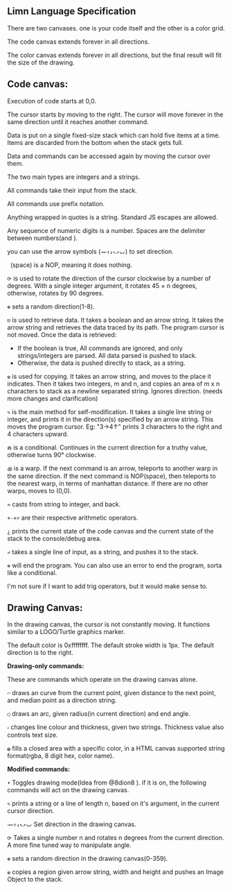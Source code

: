 ## Limn Language Specification

There are two canvases. one is your code itself and the other is a color grid.

The code canvas extends forever in all directions.

The color canvas extends forever in all directions, but the final result will fit the size of the drawing.

## Code canvas:

Execution of code starts at 0,0.

The cursor starts by moving to the right. The cursor will move forever in the same direction until it reaches another command.

Data is put on a single fixed-size stack which can hold five items at a time. Items are discarded from the bottom when the stack gets full.

Data and commands can be accessed again by moving the cursor over them.

The two main types are integers and a strings.

All commands take their input from the stack.

All commands use prefix notation.

Anything wrapped in quotes is a string. Standard JS escapes are allowed.

Any sequence of numeric digits is a number. Spaces are the delimiter between numbers(and ).

you can use the arrow symbols (`→←↑↓↖↗↘↙`) to set direction.

` `(space) is a NOP, meaning it does nothing.

`⟳` is used to rotate the direction of the cursor clockwise by a number of degrees. With a single integer argument, it rotates 45 × n degrees, otherwise, rotates by 90 degrees.

`⊛` sets a random direction(1-8).

`⊡` is used to retrieve data. It takes a boolean and an arrow string. It takes the arrow string and retrieves the data traced by its path. The program cursor is not moved.
Once the data is retrieved:
* If the boolean is true, All commands are ignored, and only strings/integers are parsed. All data parsed is pushed to stack.
* Otherwise, the data is pushed directly to stack, as a string.

`♼` is used for copying. It takes an arrow string, and moves to the place it indicates. Then it takes two integers, m and n, and copies an area of m x n characters to stack as a newline separated string. Ignores direction. (needs more changes and clarification)

`✎` is the main method for self-modification. It takes a single line string or integer, and prints it in the direction(s) specified by an arrow string. This moves the program cursor.
Eg: "3→4↑" prints 3 characters to the right and 4 characters upward.

`⋒` is a conditional. Continues in the current direction for a truthy value, otherwise turns 90&deg; clockwise.

`꩜` is a warp. If the next command is an arrow, teleports to another warp in the same direction. If the next command is NOP(space), then teleports to the nearest warp, in terms of manhattan distance. If there are no other warps, moves to (0,0).

`≈` casts from string to integer, and back.

`+-×÷` are their respective arithmetic operators.

`¿` prints the current state of the code canvas and the current state of the stack to the console/debug area.

`⩫` takes a single line of input, as a string, and pushes it to the stack.

`⊗` will end the program. You can also use an error to end the program, sorta like a conditional.

I'm not sure if I want to add trig operators, but it would make sense to.

## Drawing Canvas:

In the drawing canvas, the cursor is not constantly moving. It functions similar to a LOGO/Turtle graphics marker.

The default color is 0xffffffff.
The default stroke width is 1px. 
The default direction is to the right.

**Drawing-only commands:**

These are commands which operate on the drawing canvas alone.

`⌒` draws an curve from the current point, given distance to the next point, and median point as a direction string.

`○` draws an arc, given radius(in current direction) and end angle.

`⸗` changes line colour and thickness, given two strings. Thickness value also controls text size.

`◍` fills a closed area with a specific color, in a HTML canvas supported string format(rgba, 8 digit hex, color name).

**Modified commands:**

`•` Toggles drawing mode(Idea from @8dion8 ). if it is on, the following commands will act on the drawing canvas.

`✎` prints a string or a line of length n, based on it's argument, in the current cursor direction.

`→←↑↓↖↗↘↙` Set direction in the drawing canvas.

`⟳` Takes a single number n and rotates n degrees from the current direction. A more fine tuned way to manipulate angle.

`⊛` sets a random direction in the drawing canvas(0-359).

`♼` copies a region given arrow string, width and height and pushes an Image Object to the stack.

